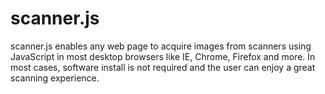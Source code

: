 scanner.js
==========

scanner.js enables any web page to acquire images from scanners using JavaScript in most desktop browsers like IE, Chrome, Firefox and more. In most cases, software install is not required and the user can enjoy a great scanning experience.

